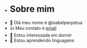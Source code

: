- # Sobre mim 
- 👋 Olá meu nome é @isabelperpetua
- 👍 Meu contato é [email](isabel.strapasson@escola.pr.gov.br)
- 👀 Estou interessada em dormir 
- 🌱 Estou aprendendo linguagens

<!---
isabelperpetua/isabelperpetua is a ✨ special ✨ repository because its `README.md` (this file) appears on your GitHub profile.
You can click the Preview link to take a look at your changes.
--->
